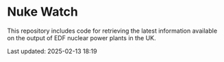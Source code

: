 # Nuke Watch

This repository includes code for retrieving the latest information available on the output of EDF nuclear power plants in the UK.

Last updated: 2025-02-13 18:19